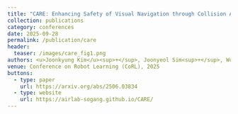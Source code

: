 ```yaml
---
title: "CARE: Enhancing Safety of Visual Navigation through Collision Avoidance via Repulsive Estimation"
collection: publications
category: conferences
date: 2025-09-28
permalink: /publication/care
header:
  teaser: /images/care_fig1.png
authors: <u>Joonkyung Kim</u><sup>+</sup>, Joonyeol Sim<sup>+</sup>, Woojun Kim, Katia Sycara, and Changjoo Nam<sup>*</sup>
venue: Conference on Robot Learning (CoRL), 2025
buttons:
  - type: paper
    url: https://arxiv.org/abs/2506.03834
  - type: website
    url: https://airlab-sogang.github.io/CARE/
---
```




